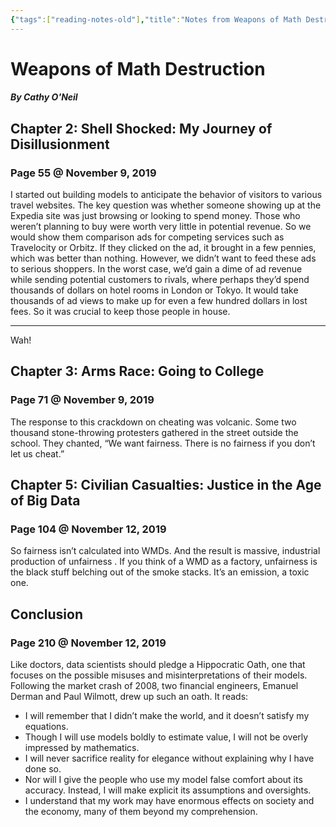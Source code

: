 ```yaml
---
{"tags":["reading-notes-old"],"title":"Notes from Weapons of Math Destruction","aliases":["Notes from Weapons of Math Destruction"],"created":"2019-11-09T17:43:56+06:00","updated":"2023-07-11T15:24:14+06:00","dg-publish":true,"dg-note-icon":"stone","dg-path":"Reading/Notes and Highlights/Weapons of Math Destruction.md","permalink":"/reading/notes-and-highlights/weapons-of-math-destruction/","dgPassFrontmatter":true,"noteIcon":"stone"}
---
```


# Weapons of Math Destruction
##### By Cathy O'Neil

## Chapter 2: Shell Shocked: My Journey of Disillusionment
### Page 55 @ November 9, 2019
I started out building models to anticipate the behavior of visitors to various travel websites. The key question was whether someone showing up at the Expedia site was just browsing or looking to spend money. Those who weren’t planning to buy were worth very little in potential revenue. So we would show them comparison ads for competing services such as Travelocity or Orbitz. If they clicked on the ad, it brought in a few pennies, which was better than nothing. However, we didn’t want to feed these ads to serious shoppers. In the worst case, we’d gain a dime of ad revenue while sending potential customers to rivals, where perhaps they’d spend thousands of dollars on hotel rooms in London or Tokyo. It would take thousands of ad views to make up for even a few hundred dollars in lost fees. So it was crucial to keep those people in house.

---
Wah!

## Chapter 3: Arms Race: Going to College
### Page 71 @ November 9, 2019
The response to this crackdown on cheating was volcanic. Some two thousand stone-throwing protesters gathered in the street outside the school. They chanted, “We want fairness. There is no fairness if you don’t let us cheat.”

## Chapter 5: Civilian Casualties: Justice in the Age of Big Data
### Page 104 @ November 12, 2019
So fairness isn’t calculated into WMDs. And the result is massive, industrial production of unfairness . If you think of a WMD as a factory, unfairness is the black stuff belching out of the smoke stacks. It’s an emission, a toxic one.

## Conclusion
### Page 210 @ November 12, 2019
Like doctors, data scientists should pledge a Hippocratic Oath, one that focuses on the possible misuses and misinterpretations of their models. Following the market crash of 2008, two financial engineers, Emanuel Derman and Paul Wilmott, drew up such an oath. It reads:
- I will remember that I didn’t make the world, and it doesn’t satisfy my equations.
- Though I will use models boldly to estimate value, I will not be overly impressed by mathematics.
- I will never sacrifice reality for elegance without explaining why I have done so.
- Nor will I give the people who use my model false comfort about its accuracy. Instead, I will make explicit its assumptions and oversights.
- I understand that my work may have enormous effects on society and the economy, many of them beyond my comprehension.
